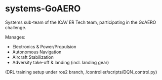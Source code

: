 # systems-GoAERO
Systems sub-team of the ICAV ER Tech team, participating in the GoAERO challenge.

Manages:
  - Electronics & Power/Propulsion
  - Autonomous Navigation
  - Aircraft Stabilization
  - Adversity take-off & landing (incl. landing gear)

(DRL training setup under ros2 branch, /controller/scripts/DQN_control.py)

